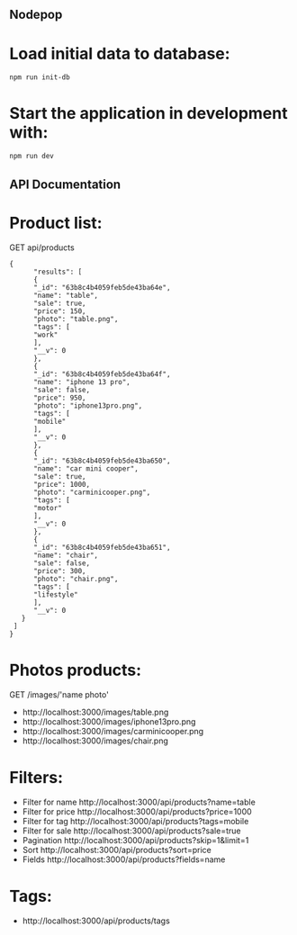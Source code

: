 ## Nodepop

# Load initial data to database:

```
npm run init-db
```

# Start the application in development with:

```sh
npm run dev
```

## API Documentation

# Product list:

GET api/products

```
{
      "results": [
      {
      "_id": "63b8c4b4059feb5de43ba64e",
      "name": "table",
      "sale": true,
      "price": 150,
      "photo": "table.png",
      "tags": [
      "work"
      ],
      "__v": 0
      },
      {
      "_id": "63b8c4b4059feb5de43ba64f",
      "name": "iphone 13 pro",
      "sale": false,
      "price": 950,
      "photo": "iphone13pro.png",
      "tags": [
      "mobile"
      ],
      "__v": 0
      },
      {
      "_id": "63b8c4b4059feb5de43ba650",
      "name": "car mini cooper",
      "sale": true,
      "price": 1000,
      "photo": "carminicooper.png",
      "tags": [
      "motor"
      ],
      "__v": 0
      },
      {
      "_id": "63b8c4b4059feb5de43ba651",
      "name": "chair",
      "sale": false,
      "price": 300,
      "photo": "chair.png",
      "tags": [
      "lifestyle"
      ],
      "__v": 0
   }
 ]
}

```

# Photos products:

GET /images/'name photo'

* http://localhost:3000/images/table.png
* http://localhost:3000/images/iphone13pro.png
* http://localhost:3000/images/carminicooper.png
* http://localhost:3000/images/chair.png

# Filters:

* Filter for name  http://localhost:3000/api/products?name=table
* Filter for price  http://localhost:3000/api/products?price=1000
* Filter for tag  http://localhost:3000/api/products?tags=mobile
* Filter for sale http://localhost:3000/api/products?sale=true
* Pagination http://localhost:3000/api/products?skip=1&limit=1
* Sort http://localhost:3000/api/products?sort=price
* Fields http://localhost:3000/api/products?fields=name

# Tags:

* http://localhost:3000/api/products/tags